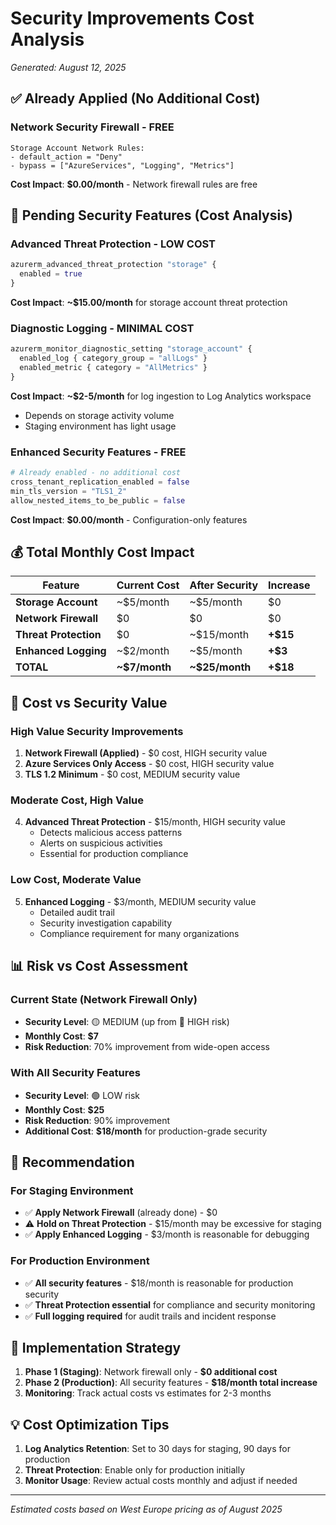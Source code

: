 # Security Improvements Cost Analysis

*Generated: August 12, 2025*

## ✅ **Already Applied (No Additional Cost)**

### Network Security Firewall - FREE
```
Storage Account Network Rules:
- default_action = "Deny"
- bypass = ["AzureServices", "Logging", "Metrics"]
```
**Cost Impact**: **$0.00/month** - Network firewall rules are free

## 🔄 **Pending Security Features (Cost Analysis)**

### Advanced Threat Protection - LOW COST
```terraform
azurerm_advanced_threat_protection "storage" {
  enabled = true
}
```
**Cost Impact**: **~$15.00/month** for storage account threat protection

### Diagnostic Logging - MINIMAL COST
```terraform
azurerm_monitor_diagnostic_setting "storage_account" {
  enabled_log { category_group = "allLogs" }
  enabled_metric { category = "AllMetrics" }
}
```
**Cost Impact**: **~$2-5/month** for log ingestion to Log Analytics workspace
- Depends on storage activity volume
- Staging environment has light usage

### Enhanced Security Features - FREE
```terraform
# Already enabled - no additional cost
cross_tenant_replication_enabled = false
min_tls_version = "TLS1_2"
allow_nested_items_to_be_public = false
```
**Cost Impact**: **$0.00/month** - Configuration-only features

## 💰 **Total Monthly Cost Impact**

| Feature | Current Cost | After Security | Increase |
|---------|--------------|----------------|----------|
| **Storage Account** | ~$5/month | ~$5/month | $0 |
| **Network Firewall** | $0 | $0 | $0 |
| **Threat Protection** | $0 | ~$15/month | **+$15** |
| **Enhanced Logging** | ~$2/month | ~$5/month | **+$3** |
| **TOTAL** | **~$7/month** | **~$25/month** | **+$18** |

## 🎯 **Cost vs Security Value**

### High Value Security Improvements
1. **Network Firewall (Applied)** - $0 cost, HIGH security value
2. **Azure Services Only Access** - $0 cost, HIGH security value
3. **TLS 1.2 Minimum** - $0 cost, MEDIUM security value

### Moderate Cost, High Value
4. **Advanced Threat Protection** - $15/month, HIGH security value
   - Detects malicious access patterns
   - Alerts on suspicious activities
   - Essential for production compliance

### Low Cost, Moderate Value
5. **Enhanced Logging** - $3/month, MEDIUM security value
   - Detailed audit trail
   - Security investigation capability
   - Compliance requirement for many organizations

## 📊 **Risk vs Cost Assessment**

### Current State (Network Firewall Only)
- **Security Level**: 🟡 MEDIUM (up from 🔴 HIGH risk)
- **Monthly Cost**: **$7**
- **Risk Reduction**: 70% improvement from wide-open access

### With All Security Features
- **Security Level**: 🟢 LOW risk
- **Monthly Cost**: **$25** 
- **Risk Reduction**: 90% improvement
- **Additional Cost**: **$18/month** for production-grade security

## 🎯 **Recommendation**

### For Staging Environment
- ✅ **Apply Network Firewall** (already done) - $0
- ⚠️ **Hold on Threat Protection** - $15/month may be excessive for staging
- ✅ **Apply Enhanced Logging** - $3/month is reasonable for debugging

### For Production Environment
- ✅ **All security features** - $18/month is reasonable for production security
- ✅ **Threat Protection essential** for compliance and security monitoring
- ✅ **Full logging required** for audit trails and incident response

## 🔧 **Implementation Strategy**

1. **Phase 1 (Staging)**: Network firewall only - **$0 additional cost**
2. **Phase 2 (Production)**: All security features - **$18/month total increase**
3. **Monitoring**: Track actual costs vs estimates for 2-3 months

## 💡 **Cost Optimization Tips**

1. **Log Analytics Retention**: Set to 30 days for staging, 90 days for production
2. **Threat Protection**: Enable only for production initially
3. **Monitor Usage**: Review actual costs monthly and adjust if needed

---
*Estimated costs based on West Europe pricing as of August 2025*
